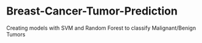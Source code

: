 # Breast-Cancer-Tumor-Prediction
Creating models with SVM and Random Forest to classify Malignant/Benign Tumors
